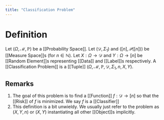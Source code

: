 ```yaml
---
title: "Classification Problem"
---
```


# Definition
Let $(\Omega, \mathcal{M}, \mathbb{P})$ be a [[Probability Space]]. Let $(\mathcal{D}, \Sigma_{1})$ and $([n], \mathcal{P}([n]))$ be [[Measure Space]]s (for $n \in \mathbb{N}$). Let $X: \Omega \to \mathcal{D}$ and $Y: \Omega \to [n]$ be [[Random Element]]s representing [[Data]] and [[Label]]s respectively. A [[Classification Problem]] is a [[Tuple]] $(\Omega, \mathcal{M}, \mathbb{P}, \mathcal{D}, \Sigma_{1}, n, X, Y)$.

## Remarks
1. The goal of this problem is to find a [[Function]] $f: \mathcal{D} \to [n]$ so that the [[Risk]] of $f$ is minimized. We say $f$ is a [[Classifier]]
2. This definition is a bit unwieldy. We usually just refer to the problem as $(X, Y, n)$ or $(X, Y)$ instantiating all other [[Object]]s implicitly.